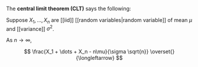 The **central limit theorem (CLT)** says the following: 

Suppose $X_1, \dots, X_n$ are [[iid]] [[random variables|random variable]]  of mean $\mu$ and [[variance]] $\sigma^2$.

As $n \to \infty$,

$$
\frac{X_1 + \dots + X_n - n\mu}{\sigma \sqrt{n}} \overset{}{\longleftarrow}
$$